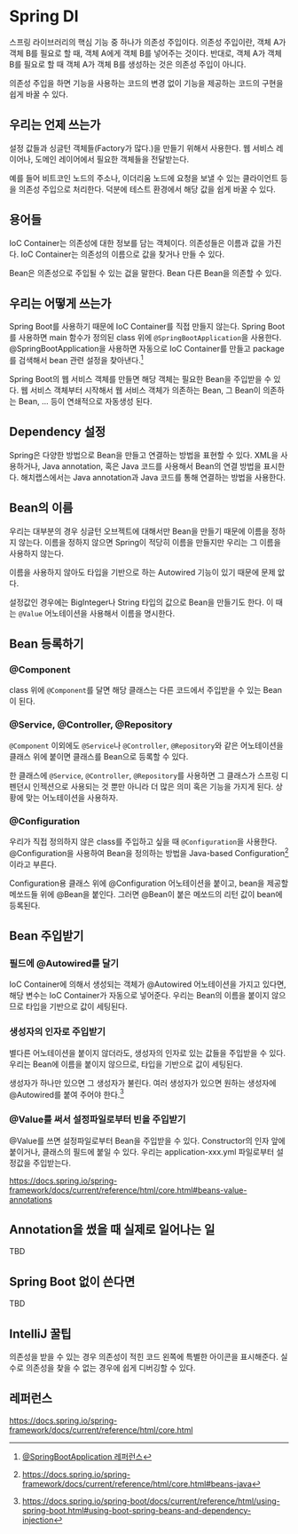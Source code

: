 # Spring DI

스프링 라이브러리의 핵심 기능 중 하나가 의존성 주입이다. 의존성
주입이란, 객체 A가 객체 B를 필요로 할 때, 객체 A에게 객체 B를 넣어주는
것이다. 반대로, 객체 A가 객체 B를 필요로 할 때 객체 A가 객체 B를
생성하는 것은 의존성 주입이 아니다.

의존성 주입을 하면 기능을 사용하는 코드의 변경 없이 기능을 제공하는
코드의 구현을 쉽게 바꿀 수 있다.

## 우리는 언제 쓰는가

설정 값들과 싱글턴 객체들(Factory가 많다.)을 만들기 위해서 사용한다.
웹 서비스 레이어나, 도메인 레이어에서 필요한 객체들을 전달받는다.

예를 들어 비트코인 노드의 주소나, 이더리움 노드에 요청을 보낼 수 있는
클라이언트 등을 의존성 주입으로 처리한다. 덕분에 테스트 환경에서 해당
값을 쉽게 바꿀 수 있다.

## 용어들

IoC Container는 의존성에 대한 정보를 담는 객체이다. 의존성들은 이름과
값을 가진다. IoC Container는 의존성의 이름으로 값을 찾거나 만들 수 있다.

Bean은 의존성으로 주입될 수 있는 겂을 말한다. Bean 다른 Bean을 의존할
수 있다.

## 우리는 어떻게 쓰는가

Spring Boot를 사용하기 때문에 IoC Container를 직접 만들지 않는다.
Spring Boot를 사용하면 main 함수가 정의된 class 위에
`@SpringBootApplication`을 사용한다. @SpringBootApplication을 사용하면
자동으로 IoC Container를 만들고 package를 검색해서 bean 관련 설정을
찾아낸다.[^spring-boot-application]

[^spring-boot-application]: [@SpringBootApplication 레퍼런스](https://docs.spring.io/spring-boot/docs/current/reference/html/using-spring-boot.html#using-boot-using-springbootapplication-annotation)

Spring Boot의 웹 서비스 객체를 만들면 해당 객체는 필요한 Bean을
주입받을 수 있다. 웹 서비스 객체부터 시작해서 웹 서비스 객체가
의존하는 Bean, 그 Bean이 의존하는 Bean, ... 등이 연쇄적으로 자동생성
된다.

## Dependency 설정

Spring은 다양한 방법으로 Bean을 만들고 연결하는 방법을 표현할 수 있다.
XML을 사용하거나, Java annotation, 혹은 Java 코드를 사용해서 Bean의
연결 방법을 표시한다. 해치랩스에서는 Java annotation과 Java 코드를
통해 연결하는 방법을 사용한다.

## Bean의 이름

우리는 대부분의 경우 싱글턴 오브젝트에 대해서만 Bean을 만들기 때문에
이름을 정하지 않는다. 이름을 정하지 않으면 Spring이 적당히 이름을
만들지만 우리는 그 이름을 사용하지 않는다.

이름을 사용하지 않아도 타입을 기반으로 하는 Autowired 기능이 있기
때문에 문제 앖다.

설정값인 경우에는 BigInteger나 String 타입의 값으로 Bean을 만들기도 한다.
이 때는 `@Value` 어노테이션을 사용해서 이름을 명시한다.

## Bean 등록하기

### @Component

class 위에 `@Component`를 달면 해당 클래스는 다른 코드에서 주입받을 수
있는 Bean이 된다.

### @Service, @Controller, @Repository

`@Component` 이외에도 `@Service`나 `@Controller`, `@Repository`와 같은
어노테이션을 클래스 위에 붙이면 클래스를 Bean으로 등록할 수 있다.

한 클래스에 `@Service`, `@Controller`, `@Repository`를 사용하면 그
클래스가 스프링 디펜던시 인젝션으로 사용되는 것 뿐만 아니라 더 많은
의미 혹은 기능을 가지게 된다. 상황에 맞는 어노테이션을 사용하자.

### @Configuration

우리가 직접 정의하지 않은 class를 주입하고 싶을 때 `@Configuration`을
사용한다. @Configuration을 사용하여 Bean을 정의하는 방법을 Java-based
Configuration[^java-based-configuration]이라고 부른다.

[^java-based-configuration]: <https://docs.spring.io/spring-framework/docs/current/reference/html/core.html#beans-java>

Configuration용 클래스 위에 @Configuration 어노테이션을 붙이고, bean을
제공할 메쏘드들 위에 @Bean을 붙인다. 그러면 @Bean이 붙은 메쏘드의 리턴
값이 bean에 등록된다.

## Bean 주입받기

### 필드에 @Autowired를 달기

IoC Container에 의해서 생성되는 객체가 @Autowired 어노테이션을 가지고
있다면, 해당 변수는 IoC Container가 자동으로 넣어준다. 우리는 Bean의
이름을 붙이지 않으므로 타입을 기반으로 값이 세팅된다.

### 생성자의 인자로 주입받기

별다른 어노테이션을 붙이지 않더라도, 생성자의 인자로 있는 값들을
주입받을 수 있다. 우리는 Bean에 이름을 붙이지 않으므로, 타입을
기반으로 값이 세팅된다.

생성자가 하나만 있으면 그 생성자가 불린다. 여러 생성자가 있으면 원하는
생성자에 @Autowired를 붙여 주어야 한다.[^constructor-one-or-autowired]

[^constructor-one-or-autowired]: <https://docs.spring.io/spring-boot/docs/current/reference/html/using-spring-boot.html#using-boot-spring-beans-and-dependency-injection>

### @Value를 써서 설정파일로부터 빈을 주입받기

@Value를 쓰면 설정파일로부터 Bean을 주입받을 수 있다. Constructor의
인자 앞에 붙이거나, 클래스의 필드에 붙일 수 있다. 우리는
application-xxx.yml 파일로부터 설정값을 주입받는다.

<https://docs.spring.io/spring-framework/docs/current/reference/html/core.html#beans-value-annotations>

## Annotation을 썼을 때 실제로 일어나는 일

TBD

## Spring Boot 없이 쓴다면

TBD

## IntelliJ 꿀팁

의존성을 받을 수 있는 경우 의존성이 적힌 코드 왼쪽에 특별한 아이콘을
표시해준다. 실수로 의존성을 찾을 수 없는 경우에 쉽게 디버깅할 수 있다.

## 레퍼런스

<https://docs.spring.io/spring-framework/docs/current/reference/html/core.html>

